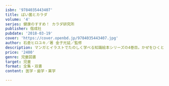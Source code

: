 ```yaml
---
isbn: '9784035443407'
title: ばい菌とカラダ
volume: '4'
series: 健康のすすめ！ カラダ研究所
publisher: 偕成社
pubdate: '2018-03-19'
cover: 'https://cover.openbd.jp/9784035443407.jpg'
author: 石倉ヒロユキ／著 金子光延／監修
description: マンガとイラストでたのしく学べる知識絵本シリーズの4巻目。かぜをひくときのメカニズムや、カラダを守る免疫細胞のはたらきなどを紹介しま。
price: '2400'
genre: 児童図書
target: 児童
format: 全集・双書
content: 医学・歯学・薬学

---
```


